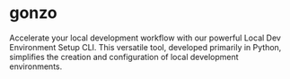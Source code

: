 # gonzo
Accelerate your local development workflow with our powerful Local Dev Environment Setup CLI. This versatile tool, developed primarily in Python, simplifies the creation and configuration of local development environments.
